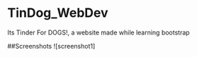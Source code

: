 # TinDog_WebDev
Its Tinder For DOGS!, a website made while learning bootstrap

##Screenshots
![screenshot1]
